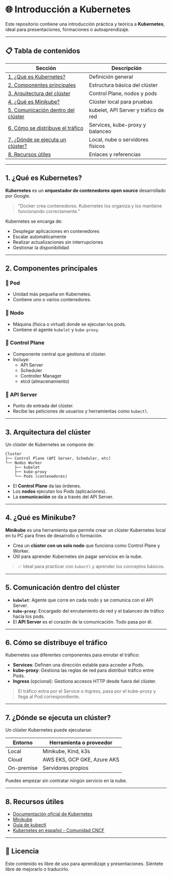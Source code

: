 
# 🌐 Introducción a Kubernetes

Este repositorio contiene una introducción práctica y teórica a **Kubernetes**, ideal para presentaciones, formaciones o autoaprendizaje.

---

## 📋 Tabla de contenidos

| Sección | Descripción |
|--------|-------------|
| [1. ¿Qué es Kubernetes?](#1-qué-es-kubernetes) | Definición general |
| [2. Componentes principales](#2-componentes-principales) | Estructura básica del clúster |
| [3. Arquitectura del clúster](#3-arquitectura-del-clúster) | Control Plane, nodos y pods |
| [4. ¿Qué es Minikube?](#4-qué-es-minikube) | Clúster local para pruebas |
| [5. Comunicación dentro del clúster](#5-comunicación-dentro-del-clúster) | kubelet, API Server y tráfico de red |
| [6. Cómo se distribuye el tráfico](#6-cómo-se-distribuye-el-tráfico) | Services, kube-proxy y balanceo |
| [7. ¿Dónde se ejecuta un clúster?](#7-dónde-se-ejecuta-un-clúster) | Local, nube o servidores físicos |
| [8. Recursos útiles](#8-recursos-útiles) | Enlaces y referencias |

---

## 1. ¿Qué es Kubernetes?

**Kubernetes** es un **orquestador de contenedores open source** desarrollado por Google.

> “Docker crea contenedores. Kubernetes los organiza y los mantiene funcionando correctamente.”

Kubernetes se encarga de:
- Desplegar aplicaciones en contenedores
- Escalar automáticamente
- Realizar actualizaciones sin interrupciones
- Gestionar la disponibilidad

---

## 2. Componentes principales

### 🔹 Pod
- Unidad más pequeña en Kubernetes.
- Contiene uno o varios contenedores.

### 🔹 Nodo
- Máquina (física o virtual) donde se ejecutan los pods.
- Contiene el agente `kubelet` y `kube-proxy`.

### 🔹 Control Plane
- Componente central que gestiona el clúster.
- Incluye:
  - API Server
  - Scheduler
  - Controller Manager
  - etcd (almacenamiento)

### 🔹 API Server
- Punto de entrada del clúster.
- Recibe las peticiones de usuarios y herramientas como `kubectl`.

---

## 3. Arquitectura del clúster

Un clúster de Kubernetes se compone de:

```
Cluster
├── Control Plane (API Server, Scheduler, etc)
└── Nodos Worker
    ├── kubelet
    ├── kube-proxy
    └── Pods (contenedores)
```

- El **Control Plane** da las órdenes.  
- Los **nodos** ejecutan los Pods (aplicaciones).  
- La **comunicación** se da a través del API Server.

---


## 4. ¿Qué es Minikube?

**Minikube** es una herramienta que permite crear un clúster Kubernetes local en tu PC para fines de desarrollo o formación.

- Crea un **clúster con un solo nodo** que funciona como Control Plane y Worker.
- Útil para aprender Kubernetes sin pagar servicios en la nube.

> ✅ Ideal para practicar con `kubectl` y aprender los conceptos básicos.

---

## 5. Comunicación dentro del clúster

- **`kubelet`**: Agente que corre en cada nodo y se comunica con el API Server.
- **`kube-proxy`**: Encargado del enrutamiento de red y el balanceo de tráfico hacia los pods.
- El **API Server** es el corazón de la comunicación. Todo pasa por él.

---

## 6. Cómo se distribuye el tráfico

Kubernetes usa diferentes componentes para enrutar el tráfico:

- **Services**: Definen una dirección estable para acceder a Pods.
- **kube-proxy**: Gestiona las reglas de red para distribuir tráfico entre Pods.
- **Ingress** (opcional): Gestiona accesos HTTP desde fuera del clúster.

> El tráfico entra por el Service o Ingress, pasa por el kube-proxy y llega al Pod correspondiente.

---

## 7. ¿Dónde se ejecuta un clúster?

Un clúster Kubernetes puede ejecutarse:

| Entorno       | Herramienta o proveedor |
|---------------|--------------------------|
| Local         | Minikube, Kind, k3s      |
| Cloud         | AWS EKS, GCP GKE, Azure AKS |
| On-premise    | Servidores propios        |

Puedes empezar sin contratar ningún servicio en la nube.

---

## 8. Recursos útiles

- [Documentación oficial de Kubernetes](https://kubernetes.io/es/docs/)
- [Minikube](https://minikube.sigs.k8s.io/docs/start/)
- [Guía de kubectl](https://kubernetes.io/docs/reference/kubectl/)
- [Kubernetes en español - Comunidad CNCF](https://www.kubernetes.io/es/community/)

---

## 📎 Licencia

Este contenido es libre de uso para aprendizaje y presentaciones. Siéntete libre de mejorarlo o traducirlo.

